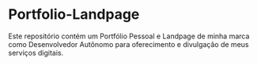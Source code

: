 # Portfolio-Landpage
Este repositório contém um Portfólio Pessoal e Landpage de minha marca como Desenvolvedor Autônomo para oferecimento e divulgação de meus serviços digitais.
